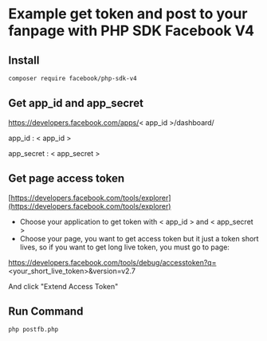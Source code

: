 # Example get token and post to your fanpage with PHP SDK Facebook V4 

## Install 
```sh
composer require facebook/php-sdk-v4
```

## Get app_id and app_secret

https://developers.facebook.com/apps/< app_id >/dashboard/

app_id     : < app_id >

app_secret : < app_secret > 

## Get page access token

[https://developers.facebook.com/tools/explorer](https://developers.facebook.com/tools/explorer)
- Choose your application to get token with < app_id > and < app_secret >
- Choose your page, you want to get access token but it just a token short lives, so if you want to get long live token, you must go to page: 

https://developers.facebook.com/tools/debug/accesstoken?q=<your_short_live_token>&version=v2.7

And click "Extend Access Token"

## Run Command

```sh
php postfb.php
```

